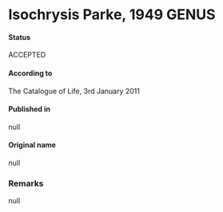 Isochrysis Parke, 1949 GENUS
=======

#### Status
ACCEPTED

#### According to
The Catalogue of Life, 3rd January 2011

#### Published in
null

#### Original name
null

### Remarks
null
